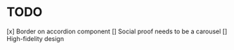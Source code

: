 # TODO

[x] Border on accordion component
[] Social proof needs to be a carousel
[] High-fidelity design
